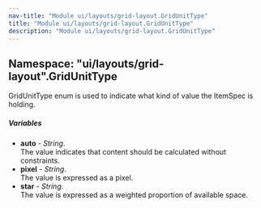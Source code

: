 ```yaml
---
nav-title: "Module ui/layouts/grid-layout.GridUnitType"
title: "Module ui/layouts/grid-layout.GridUnitType"
description: "Module ui/layouts/grid-layout.GridUnitType"
---
```

## Namespace: "ui/layouts/grid-layout".GridUnitType
GridUnitType enum is used to indicate what kind of value the ItemSpec is holding.

##### Variables
 - **auto** - _String_.    
  The value indicates that content should be calculated without constraints.
 - **pixel** - _String_.    
  The value is expressed as a pixel.
 - **star** - _String_.    
  The value is expressed as a weighted proportion of available space.